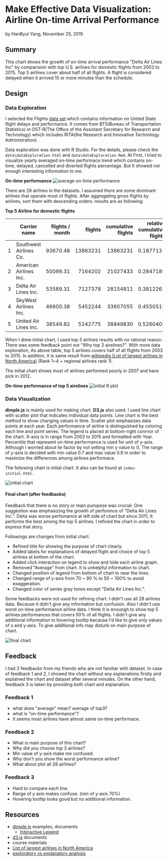 Make Effective Data Visualization: Airline On-time Arrival Performance
========================================================
by HanByul Yang, November 25, 2015

## Summary ##
This chart shows the growth of on-time arrival performance "Delta Air Lines Inc" by comparision with top U.S. airlines for domestic flights from 2003 to 2015. Top 5 airlines cover about half of all flights. A flight is considered delayed when it arrived 15 or more minutes than the schedule.

## Design ##
### Data Exploration ###
I selected the Flights [data set](http://www.transtats.bts.gov/OT_Delay/OT_DelayCause1.asp) which contains information on United State flight delays and performance. It comes from BTS(Bureau of Transportation Statistics) in OST-R(The Office of the Assistant Secretary for Research and Technology) which includes RITA(the Research and Innovative Technology Administration).

Data exploration was done with R Studio. For the details, please check the `data\dataExploration.html` and `data\dataExploration.Rmd`. At First, I tried to visualize yearly averaged on-time performace trend which contains on-time, delayed, cancelled and diverted flights percentage. But It showed not enough interesting information to me.

**On-time performance**
![average on-time performance](https://raw.githubusercontent.com/yhbyhb/data_analyst_nanodegree_p5/master/data/figure/on_time_performance_yearly-1.png)

There are 28 airlines in the datasets. I assumed there are some dominant airlines that operate most of flights. After aggregating gross flights by airlines, sort them with descending orders. results are as following:

**Top 5 Airline for domestic flights**

|  | Carrier name | flights / month | flights | cumulative flights | relative cumulative flights
|---:|---|---:|---:|---:|---:
|1 |       Southwest Airlines Co. | 93670.48 | 13863231 | 13863231 | 0.1877131
|2 |       American Airlines Inc. | 50099.31 |  7164202 | 21027433 | 0.2847189
|3 |         Delta Air Lines Inc. | 53589.31 |  7127378 | 28154811 | 0.3812262
|4 |        SkyWest Airlines Inc. | 46600.38 |  5452244 | 33607055 | 0.4550515
|5 |        United Air Lines Inc. | 38549.82 |  5242775 | 38849830 | 0.5260405

When I drew initial chart, I used top 3 airlines results with no rational reason. There was some feedback point out "Why top 3 airelines?". With more data exploration, As above table, top 5 airlines covers half of all flights from 2003 to 2015. In addition, It is same result from [wikipedia (List of largest airlines in North America)](https://en.wikipedia.org/wiki/List_of_largest_airlines_in_North_America) (Rank 1~4 + regional airlines rank 1).

The initial chart shows most of airlines performed poorly in 2007 and have pick in 2012. 

**On-time performance of top 5 airelines**
![initial R plot](https://raw.githubusercontent.com/yhbyhb/data_analyst_nanodegree_p5/master/data/figure/top5_airlines_and_overall-1.png)

### Data Visualization ###
**dimple.js** is mainly used for making chart. **D3.js** also used.
I used line chart with scatter plot that indicates individual data points. Line chart is the best method to show changing values in time. Scatter plot emphasizes data points at each year. Each performance of airline is distinguished by coloring each line and point series.
The legend is placed at bottom-right conrnor of the chart. X-axis is in range from 2003 to 2015 and formatted with Year. Percentile that represent on-time performance is used for unit of y-axis. Although I worried about lie factor by not setting min y value to 0, The range of y-axis is decided with min value 0.7 and max value 0.9 in order to maximize the differences among airlines performace.

The following chart is initial chart. It also can be found at `index-initial.html`.

![initial chart](https://raw.githubusercontent.com/yhbyhb/data_analyst_nanodegree_p5/master/data/figure/index-initial.png)

#### Final chart (after feedbacks) ####
Feedback that there is no story or main puropose was crucial. One suggestion was emphasizing the growth of perfomnce of "Delta Air Lines Inc.". Delta was worse perfomance at left side of chart but since 2011, It performs the best among the top 5 airlines. I refined the chart in order to express that story.

Followings are changes from initial chart.
- Refined title for showing the purpose of chart clearly.
- Added labels for explanations of delayed flight and choice of top 5 airlines at bottom of the chart.
- Added click interaction on legend to show and hide each airline graph.
- Removed "Average" from chart. It is unhelpful information to chart.
- Changed position of legend from bottom of chart to near the lines.
- Changed range of y-axis from 70 ~ 90 % to 50 ~ 100% to avoid exaggeration.
- Changed color of series gray tones except "Delta Air Lines Inc.".

Some feedbacks were not used for refining chart. I didn't use all 28 airlines data. Because it didn't give any information but confusion. Also I didn't use worst on-time performance airline data. I think It is enoungh to show top 5 airlines performances that covers 50% of all flights. I didn't give any additional information to hovering tooltip because I'd like to give only values of x and y-axis. To give additional info may disturb on main purpose of chart.

![final chart](https://raw.githubusercontent.com/yhbyhb/data_analyst_nanodegree_p5/master/data/figure/index-final.png)

## Feedback ##
I had 3 feedbacks from my friends who are not familiar with dataset. In case of feedback 1 and 2, I showed the chart without any explanations firstly and explained the chart and dataset after several minutes. On the other hand, feedback 3 is taken by providing both chart and explanation.

### Feedback 1 ###
- what does "average" mean? average of top3?
- what is "on-time performance"?
- It seems most airlines have almost same on-time performace.

### Feedback 2 ###
- What is main purpose of this chart?
- Why did you choose top 3 airlines?
- Min value of y-axis make me confused.
- Why don't you show the worst performance airline?
- What about plot all 28 airlines?

### Feedback 3 ###
- Hard to compare each line.
- Range of y axis makes confuse. (min of y-axis 70%)
- Hovering tooltip looks good but no additional information.

## Resources ##
- [dimple.js](http://dimplejs.org/) examples, documents
    - [Interactive Legend](http://dimplejs.org/advanced_examples_viewer.html?id=advanced_interactive_legends)
- [d3.js](http://d3js.org/) documents
- course materials
- [List of largest airlines in North America](https://en.wikipedia.org/wiki/List_of_largest_airlines_in_North_America)
- [exploratory vs explanatory analysis](http://www.storytellingwithdata.com/blog/2014/04/exploratory-vs-explanatory-analysis)